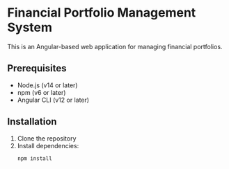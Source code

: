 # Financial Portfolio Management System

This is an Angular-based web application for managing financial portfolios.

## Prerequisites

- Node.js (v14 or later)
- npm (v6 or later)
- Angular CLI (v12 or later)

## Installation

1. Clone the repository
2. Install dependencies:
   ```bash
   npm install
